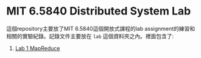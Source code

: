 MIT 6.5840 Distributed System Lab
============================

這個repository主要放了MIT 6.5840這個開放式課程的lab assignment的練習和相關的實驗紀錄。記錄文件主要放在 `lab` 這個資料夾之內。裡面包含了:

1. [Lab 1 MapReduce]()